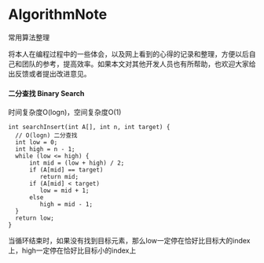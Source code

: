 # AlgorithmNote
常用算法整理

将本人在编程过程中的一些体会，以及网上看到的心得的记录和整理，方便以后自己和团队的参考，提高效率。如果本文对其他开发人员也有所帮助，也欢迎大家给出反馈或者提出改进意见。

#### 二分查找 Binary Search
时间复杂度O(logn)，空间复杂度O(1)
	
	int searchInsert(int A[], int n, int target) {
      // O(logn) 二分查找
      int low = 0;
      int high = n - 1;
      while (low <= high) {
          int mid = (low + high) / 2;
          if (A[mid] == target)
             return mid;
          if (A[mid] < target)
             low = mid + 1;
          else
             high = mid - 1;
      }
      return low;
	}

当循环结束时，如果没有找到目标元素，那么low一定停在恰好比目标大的index上，high一定停在恰好比目标小的index上